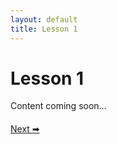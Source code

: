 ```yaml
---
layout: default
title: Lesson 1
---
```


# Lesson 1

Content coming soon...

<div style="margin-top: 20px;">
<a href="/docs/Advanced/Lessons/lesson_2.md">Next ➡</a>
</div>
